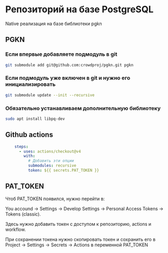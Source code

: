# Репозиторий на базе PostgreSQL
Native реализация на базе библиотеки pgkn

## PGKN

### Если впервые добавляете подмодуль в git
```bash
git submodule add git@github.com:crowdproj/pgkn.git pgkn
```

### Если подмодуль уже включен в git и нужно его инициализировать
```bash
git submodule update --init --recursive
```

### Обязательно устанавливаем дополнительную библиотеку
```bash
sudo apt install libpq-dev  
```

## Github actions
```yaml
    steps:
      - uses: actions/checkout@v4
        with:
          # Добавить эти опции
          submodules: recursive
          token: ${{ secrets.PAT_TOKEN }}
```

## PAT_TOKEN
Чтоб PAT_TOKEN появился, нужно перейти в:

You accound -> Settings -> Develop Settings -> Personal Access Tokens -> Tokens (classic).

Здесь нужно добавить токен с доступом к репозиторию, actions и workflow.

При сохранении токена нужно скопировать токен и сохранить его в Project -> Settings -> Secrets -> Actions
в переменной PAT_TOKEN
